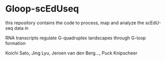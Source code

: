 # Gloop-scEdUseq
this repository contains the code to process, map and analyze the scEdU-seq data in

RNA transcripts regulate G-quadruplex landscapes through G-loop formation

Koichi Sato, Jing Lyu, Jeroen van den Berg..., Puck Knipscheer
